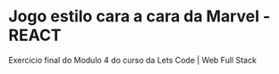 # Jogo estilo cara a cara da Marvel - REACT
 Exercicio final do Modulo 4 do curso da Lets Code | Web Full Stack 
